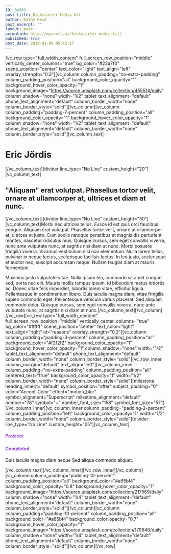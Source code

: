 ```yaml
---
ID: 34369
post_title: Kickstarter Media Kit
author: Kathy Reid
post_excerpt: ""
layout: page
permalink: http://mycroft.ai/kickstarter-media-kit/
published: true
post_date: 2018-01-09 05:42:17
---
```

[vc_row type="full_width_content" full_screen_row_position="middle" vertically_center_columns="true" bg_color="#22a7f0" scene_position="center" text_color="light" text_align="left" overlay_strength="0.3"][vc_column column_padding="no-extra-padding" column_padding_position="all" background_color_opacity="1" background_hover_color_opacity="1" background_image="https://source.unsplash.com/collection/455514/daily" column_shadow="none" width="1/2" tablet_text_alignment="default" phone_text_alignment="default" column_border_width="none" column_border_style="solid"][/vc_column][vc_column column_padding="padding-7-percent" column_padding_position="all" background_color_opacity="1" background_hover_color_opacity="1" column_shadow="none" width="1/2" tablet_text_alignment="default" phone_text_alignment="default" column_border_width="none" column_border_style="solid"][vc_column_text]
<h1>Eric Jördis</h1>
[/vc_column_text][divider line_type="No Line" custom_height="20"][vc_column_text]
<h2>"Aliquam" erat volutpat. Phasellus tortor velit, ornare at ullamcorper at, ultrices et diam at nunc.</h2>
[/vc_column_text][divider line_type="No Line" custom_height="30"][vc_column_text]Morbi nec ultrices tellus. Fusce id est quis orci faucibus congue. Aliquam erat volutpat. Phasellus tortor velit, ornare at ullamcorper at, ultrices et justo. Cum sociis natoque penatibus et magnis dis parturient montes, nascetur ridiculus mus. Quisque cursus, sem eget convallis viverra, nunc ante vulputate nunc, at sagittis nisi diam at nunc. Morbi posuere fringilla viverra. Vivamus vestibulum nisl non elementum. Nulla lorem tellus, pulvinar in neque luctus, scelerisque facilisis lectus. In leo justo, scelerisque et auctor nec, suscipit accumsan neque. Nullam feugiat diam at mauris fermentum

Maximus justo vulputate vitae. Nulla ipsum leo, commodo sit amet congue sed, porta nec elit. Mauris mollis tempus ipsum, id bibendum metus lobortis ac. Donec vitae felis imperdiet, lobortis lorem vitae, efficitur ligula. Pellentesque in condimentum libero. Duis iaculis magna diam, vitae fringilla sapien commodo eget. Pellentesque vehicula varius placerat. Sed aliquam commodo dolor. Quisque cursus, sem eget convallis viverra, nunc ante vulputate nunc, at sagittis nisi diam at nunc.[/vc_column_text][/vc_column][/vc_row][vc_row type="full_width_content" full_screen_row_position="middle" vertically_center_columns="true" bg_color="#ffffff" scene_position="center" text_color="light" text_align="right" id="reasons" overlay_strength="0.3"][vc_column column_padding="padding-3-percent" column_padding_position="all" background_color="#f2f2f2" background_color_opacity="1" background_hover_color_opacity="1" column_shadow="none" width="1/2" tablet_text_alignment="default" phone_text_alignment="default" column_border_width="none" column_border_style="solid"][vc_row_inner column_margin="default" text_align="left"][vc_column_inner column_padding="no-extra-padding" column_padding_position="all" centered_text="true" background_color_opacity="1" width="1/2" column_border_width="none" column_border_style="solid"][milestone heading_inherit="default" symbol_position="after" subject_padding="0" color="Accent-Color" effect="motion_blur" symbol_alignment="Superscript" milestone_alignment="default" number="78" symbol="+" number_font_size="158" symbol_font_size="57"][/vc_column_inner][vc_column_inner column_padding="padding-2-percent" column_padding_position="left" background_color_opacity="1" width="1/2" column_border_width="none" column_border_style="solid"][divider line_type="No Line" custom_height="25"][vc_column_text]
<h5 style="text-align: left;"><span style="color: #933ded;">Projects</span></h5>
<h4 style="text-align: left;"><span style="color: #933ded;">Completed</span></h4>
<p style="text-align: left;"><span style="color: #000000;">Duis iaculis magna diam neque </span>
<span style="color: #000000;">Sed aliqua commodo aliquet. </span></p>
[/vc_column_text][/vc_column_inner][/vc_row_inner][/vc_column][vc_column column_padding="padding-10-percent" column_padding_position="all" background_color="#a65bf4" background_color_opacity="0.8" background_hover_color_opacity="1" background_image="https://source.unsplash.com/collection/217569/daily" column_shadow="none" width="1/4" tablet_text_alignment="default" phone_text_alignment="default" column_border_width="none" column_border_style="solid"][/vc_column][vc_column column_padding="padding-10-percent" column_padding_position="all" background_color="#a65bf4" background_color_opacity="0.7" background_hover_color_opacity="1" background_image="https://source.unsplash.com/collection/179646/daily" column_shadow="none" width="1/4" tablet_text_alignment="default" phone_text_alignment="default" column_border_width="none" column_border_style="solid"][/vc_column][/vc_row]